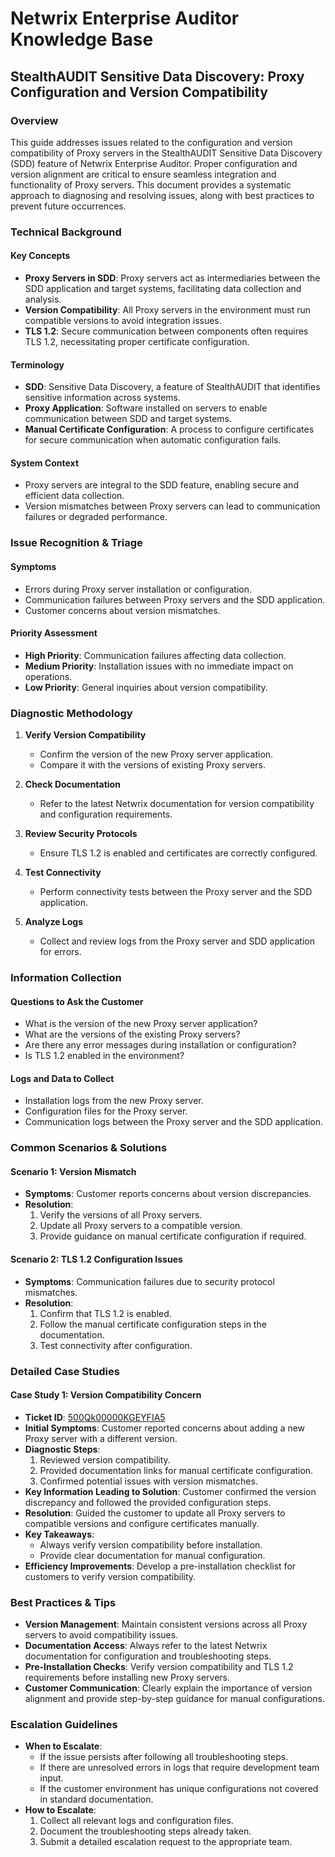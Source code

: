 # Netwrix Enterprise Auditor Knowledge Base  
## StealthAUDIT Sensitive Data Discovery: Proxy Configuration and Version Compatibility  

### Overview  
This guide addresses issues related to the configuration and version compatibility of Proxy servers in the StealthAUDIT Sensitive Data Discovery (SDD) feature of Netwrix Enterprise Auditor. Proper configuration and version alignment are critical to ensure seamless integration and functionality of Proxy servers. This document provides a systematic approach to diagnosing and resolving issues, along with best practices to prevent future occurrences.  

### Technical Background  
#### Key Concepts  
- **Proxy Servers in SDD**: Proxy servers act as intermediaries between the SDD application and target systems, facilitating data collection and analysis.  
- **Version Compatibility**: All Proxy servers in the environment must run compatible versions to avoid integration issues.  
- **TLS 1.2**: Secure communication between components often requires TLS 1.2, necessitating proper certificate configuration.  

#### Terminology  
- **SDD**: Sensitive Data Discovery, a feature of StealthAUDIT that identifies sensitive information across systems.  
- **Proxy Application**: Software installed on servers to enable communication between SDD and target systems.  
- **Manual Certificate Configuration**: A process to configure certificates for secure communication when automatic configuration fails.  

#### System Context  
- Proxy servers are integral to the SDD feature, enabling secure and efficient data collection.  
- Version mismatches between Proxy servers can lead to communication failures or degraded performance.  

### Issue Recognition & Triage  
#### Symptoms  
- Errors during Proxy server installation or configuration.  
- Communication failures between Proxy servers and the SDD application.  
- Customer concerns about version mismatches.  

#### Priority Assessment  
- **High Priority**: Communication failures affecting data collection.  
- **Medium Priority**: Installation issues with no immediate impact on operations.  
- **Low Priority**: General inquiries about version compatibility.  

### Diagnostic Methodology  
1. **Verify Version Compatibility**  
   - Confirm the version of the new Proxy server application.  
   - Compare it with the versions of existing Proxy servers.  

2. **Check Documentation**  
   - Refer to the latest Netwrix documentation for version compatibility and configuration requirements.  

3. **Review Security Protocols**  
   - Ensure TLS 1.2 is enabled and certificates are correctly configured.  

4. **Test Connectivity**  
   - Perform connectivity tests between the Proxy server and the SDD application.  

5. **Analyze Logs**  
   - Collect and review logs from the Proxy server and SDD application for errors.  

### Information Collection  
#### Questions to Ask the Customer  
- What is the version of the new Proxy server application?  
- What are the versions of the existing Proxy servers?  
- Are there any error messages during installation or configuration?  
- Is TLS 1.2 enabled in the environment?  

#### Logs and Data to Collect  
- Installation logs from the new Proxy server.  
- Configuration files for the Proxy server.  
- Communication logs between the Proxy server and the SDD application.  

### Common Scenarios & Solutions  
#### Scenario 1: Version Mismatch  
- **Symptoms**: Customer reports concerns about version discrepancies.  
- **Resolution**:  
  1. Verify the versions of all Proxy servers.  
  2. Update all Proxy servers to a compatible version.  
  3. Provide guidance on manual certificate configuration if required.  

#### Scenario 2: TLS 1.2 Configuration Issues  
- **Symptoms**: Communication failures due to security protocol mismatches.  
- **Resolution**:  
  1. Confirm that TLS 1.2 is enabled.  
  2. Follow the manual certificate configuration steps in the documentation.  
  3. Test connectivity after configuration.  

### Detailed Case Studies  
#### Case Study 1: Version Compatibility Concern  
- **Ticket ID**: [500Qk00000KGEYFIA5](https://nwxcorp.lightning.force.com/lightning/r/Case/500Qk00000KGEYFIA5/view)  
- **Initial Symptoms**: Customer reported concerns about adding a new Proxy server with a different version.  
- **Diagnostic Steps**:  
  1. Reviewed version compatibility.  
  2. Provided documentation links for manual certificate configuration.  
  3. Confirmed potential issues with version mismatches.  
- **Key Information Leading to Solution**: Customer confirmed the version discrepancy and followed the provided configuration steps.  
- **Resolution**: Guided the customer to update all Proxy servers to compatible versions and configure certificates manually.  
- **Key Takeaways**:  
  - Always verify version compatibility before installation.  
  - Provide clear documentation for manual configuration.  
- **Efficiency Improvements**: Develop a pre-installation checklist for customers to verify version compatibility.  

### Best Practices & Tips  
- **Version Management**: Maintain consistent versions across all Proxy servers to avoid compatibility issues.  
- **Documentation Access**: Always refer to the latest Netwrix documentation for configuration and troubleshooting steps.  
- **Pre-Installation Checks**: Verify version compatibility and TLS 1.2 requirements before installing new Proxy servers.  
- **Customer Communication**: Clearly explain the importance of version alignment and provide step-by-step guidance for manual configurations.  

### Escalation Guidelines  
- **When to Escalate**:  
  - If the issue persists after following all troubleshooting steps.  
  - If there are unresolved errors in logs that require development team input.  
  - If the customer environment has unique configurations not covered in standard documentation.  
- **How to Escalate**:  
  1. Collect all relevant logs and configuration files.  
  2. Document the troubleshooting steps already taken.  
  3. Submit a detailed escalation request to the appropriate team.  

